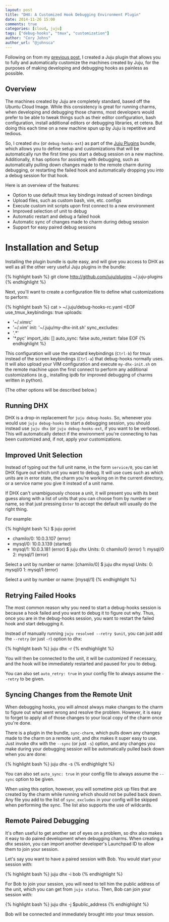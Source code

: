 ```yaml
---
layout: post
title: "DHX: A Customized Hook Debugging Environment Plugin"
date: 2014-11-26 15:00
comments: true
categories: [cloud, juju]
tags: ["debug-hooks", "tmux", "customization"]
author: "Cory Johns"
author_url: "@johnsca"
---
```


Following on from my [previous post](2014-10-24-debug-hooks-tmux-bindings.md),
I created a Juju plugin that allows you to fully and automatically customize
the machines created by Juju, for the purposes of making developing and
debugging hooks as painless as possible.

<!-- more -->

## Overview

The machines created by Juju are completely standard, based off the Ubuntu
Cloud Image.  While this consistency is great for running charms, when
developing and debugging those charms, most developers would prefer to be able
to tweak things such as their editor configuration, bash configuration, install
additional editors or debugging libraries, et cetera.  But doing this each time
on a new machine spun up by Juju is repetitive and tedious.

So, I created `dhx` (or `debug-hooks-ext`) as part of the [Juju Plugins](https://github.com/juju/plugins)
bundle, which allows you to define setup and customizations that will be
automatically run the first time you start a debug session on a new machine.
Additionally, it has options for assisting with debugging, such as automatically
pulling down changes made to the remote charm during debugging, or restarting
the failed hook and automatically dropping you into a debug session for that hook.

Here is an overview of the features:

  * Option to use default tmux key bindings instead of screen bindings
  * Upload files, such as custom bash, vim, etc. configs
  * Execute custom init scripts upon first connect to a new environment
  * Improved selection of unit to debug
  * Automatic restart and debug a failed hook
  * Automatic sync of changes made to charm during debug session
  * Support for easy paired debug sessions


# Installation and Setup

Installing the plugin bundle is quite easy, and will give you access to DHX as
well as all the other very useful Juju plugins in the bundle:

{% highlight bash %}
git clone http://github.com/juju/plugins ~/.juju-plugins
{% endhighlight %}

Next, you&apos;ll want to create a configuration file to define what customizations
to perform:

{% highlight bash %}
cat > ~/.juju/debug-hooks-rc.yaml <EOF
use_tmux_keybindings: true
uploads:
  - '~/.vimrc'
  - '~/.vim'
init: '~/.juju/my-dhx-init.sh'
sync_excludes:
  - '.*'
  - '*.pyc'
import_ids: []
auto_sync: false
auto_restart: false
EOF
{% endhighlight %}

This configuration will use the standard keybindings (`Ctrl-b`) for tmux instead
of the screen keybindings (`Ctrl-a`) that debug-hooks normally uses.  It will
also upload your VIM configuration and execute `my-dhx-init.sh` on the remote
machine upon the first connect to perform any additional customizations (e.g.,
installing ipdb for improved debugging of charms written in python).

(The other options will be described below.)


## Running DHX

DHX is a drop-in replacement for `juju debug-hooks`.  So, whenever you would
use `juju debug-hooks` to start a debugging session, you should instead use
`juju dhx` (or `juju debug-hooks-ext`, if you want to be verbose).  This will
automatically detect if the environment you&apos;re connecting to has been
customized and, if not, apply your customizations.


## Improved Unit Selection

Instead of typing out the full unit name, in the form `service/0`, you can
let DHX figure out which unit you want to debug.  It will use cues such as
which units are in error state, the charm you&apos;re working on in the
current directory, or a service name you give it instead of a unit name.

If DHX can&apos;t unambiguously choose a unit, it will present you with its
best guess along with a list of units that you can choose from by number or
name, so that just pressing `Enter` to accept the default will usually do
the right thing.

For example:

{% highlight bash %}
$ juju pprint
- chamilo/0: 10.0.3.107 (error)
- mysql/0: 10.0.3.139 (started)
- mysql/1: 10.0.3.181 (error)
$ juju dhx
Units:
  0: chamilo/0 (error)
  1: mysql/0
  2: mysql/1 (error)

Select a unit by number or name: [chamilo/0]
$ juju dhx mysql
Units:
  0: mysql/0
  1: mysql/1 (error)

Select a unit by number or name: [mysql/1]
{% endhighlight %}


## Retrying Failed Hooks

The most common reason why you need to start a debug-hooks session is because
a hook failed and you want to debug it to figure out why.  Thus, once you
are in the debug-hooks session, you want to restart the failed hook and start
debugging it.

Instead of manually running `juju resolved --retry $unit`, you can just add
the `--retry` (or just `-r`) option to dhx:

{% highlight bash %}
juju dhx -r
{% endhighlight %}

You will then be connected to the unit, it will be customized if necessary,
and the hook will be immediately restarted and paused for you to debug.

You can also set `auto_retry: true` in your config file to always assume
the `--retry` to be given.


## Syncing Changes from the Remote Unit

When debugging hooks, you will almost always make changes to the charm to
figure out what went wrong and resolve the problem.  However, it is easy
to forget to apply all of those changes to your local copy of the charm
once you&apos;re done.

There is a plugin in the bundle, `sync-charm`, which pulls down any changes
made to the charm on a remote unit, and dhx makes it super easy to use.
Just invoke dhx with the `--sync` (or just `-s`) option, and any changes you
make during your debugging session will be automatically pulled back down when
you are done:

{% highlight bash %}
juju dhx -s
{% endhighlight %}

You can also set `auto_sync: true` in your config file to always assume
the `--sync` option to be given.

When using this option, however, you will sometime pick up files that are
created by the charm while running which should not be pulled back down.
Any file you add to the list of `sync_excludes` in your config will be
skipped when performing the sync.  The list also supports the use of wildcards.


## Remote Paired Debugging

It&apos;s often useful to get another set of eyes on a problem, so dhx also
makes it easy to do paired development when debugging charms.  When creating
a dhx session, you can import another developer&apos;s Launchpad ID to allow
them to join your session.

Let&apos;s say you want to have a paired session with Bob.  You would start
your session with:

{% highlight bash %}
juju dhx -i bob
{% endhighlight %}

For Bob to join your session, you will need to tell him the public address of
the unit, which you can get from `juju status`.  Then, Bob can join your
session with:

{% highlight bash %}
juju dhx -j $public_address
{% endhighlight %}

Bob will be connected and immediately brought into your tmux session.


